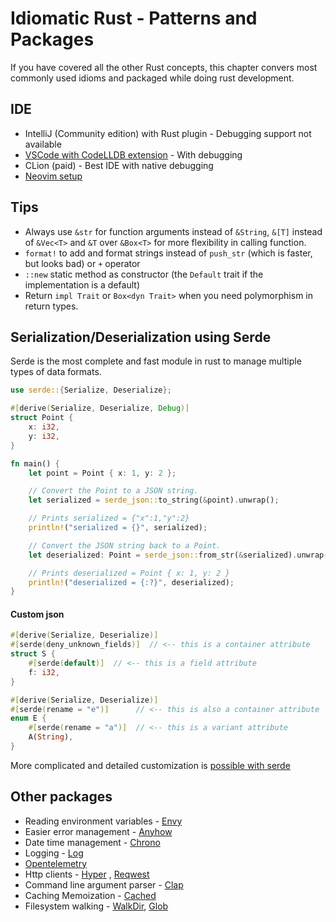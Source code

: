 # Idiomatic Rust - Patterns and Packages

If you have covered all the other Rust concepts, this chapter convers most commonly used idioms and packaged while doing rust development.

## IDE

- IntelliJ (Community edition) with Rust plugin - Debugging support not available
- [VSCode with CodeLLDB extension](https://levelup.gitconnected.com/rust-with-visual-studio-code-46404befed8) - With debugging
- CLion (paid) - Best IDE with native debugging
- [Neovim setup](https://www.youtube.com/watch?v=CcgO_CV3iDo&list=PLu-ydI-PCl0OEG0ZEqLRRuCrMJGAAI0tW)

## Tips

- Always use `&str` for function arguments instead of `&String`, `&[T]` instead of `&Vec<T>` and `&T` over `&Box<T>` for more flexibility in calling function.
- `format!` to add and format strings instead of `push_str` (which is faster, but looks bad) or `+` operator
- `::new` static method as constructor (the `Default` trait if the implementation is a default)
- Return `impl Trait` or `Box<dyn Trait>` when you need polymorphism in return types.

## Serialization/Deserialization using Serde

Serde is the most complete and fast module in rust to manage multiple types of data formats.

```rust
use serde::{Serialize, Deserialize};

#[derive(Serialize, Deserialize, Debug)]
struct Point {
    x: i32,
    y: i32,
}

fn main() {
    let point = Point { x: 1, y: 2 };

    // Convert the Point to a JSON string.
    let serialized = serde_json::to_string(&point).unwrap();

    // Prints serialized = {"x":1,"y":2}
    println!("serialized = {}", serialized);

    // Convert the JSON string back to a Point.
    let deserialized: Point = serde_json::from_str(&serialized).unwrap();

    // Prints deserialized = Point { x: 1, y: 2 }
    println!("deserialized = {:?}", deserialized);
}
```

#### Custom json

```rust
#[derive(Serialize, Deserialize)]
#[serde(deny_unknown_fields)]  // <-- this is a container attribute
struct S {
    #[serde(default)]  // <-- this is a field attribute
    f: i32,
}

#[derive(Serialize, Deserialize)]
#[serde(rename = "e")]      // <-- this is also a container attribute
enum E {
    #[serde(rename = "a")]  // <-- this is a variant attribute
    A(String),
}
```

More complicated and detailed customization is [possible with serde](https://serde.rs/attributes.html)

## Other packages

- Reading environment variables - [Envy](https://crates.io/crates/envy)
- Easier error management - [Anyhow](https://docs.rs/anyhow/1.0.53/anyhow/)
- Date time management - [Chrono](https://docs.rs/chrono/0.4.19/chrono/)
- Logging - [Log](https://docs.rs/log/0.4.14/log/)
- [Opentelemetry](https://docs.rs/opentelemetry/0.17.0/opentelemetry/) 
- Http clients - [Hyper](https://hyper.rs/guides/client/basic/) , [Reqwest](https://docs.rs/reqwest/0.11.9/reqwest/)
- Command line argument parser - [Clap](https://crates.io/crates/clap)
- Caching Memoization - [Cached](https://crates.io/crates/cached)
- Filesystem walking - [WalkDir](https://crates.io/crates/walkdir), [Glob](https://docs.rs/glob/0.3.0/glob/)


